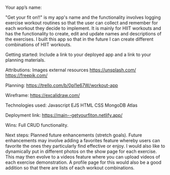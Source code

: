 Your app’s name: 

"Get your fit on!!" is my app's name and the functionality involves logging exercise workout routines so that the user can collect and remember for each workout they decide to implement.
It is mainly for HIIT workouts and has the functionality to create, edit and update names and descriptions of the exercises. I built this app so that in the future I can create different combinations of HIIT workouts. 

Getting started: Include a link to your deployed app and a link to your planning materials.


Attributions: 
Images external resources
https://unsplash.com/
https://freepik.com/


Planning: 
https://trello.com/b/0pl1e67W/workout-app

Wireframe:
https://excalidraw.com/


Technologies used: 
Javascript
EJS
HTML
CSS
MongoDB Atlas

Deployment link:
https://main--getyourfiton.netlify.app/

Wins: Full CRUD functionality. 



Next steps: Planned future enhancements (stretch goals).
Future enhancements may involve adding a favorites feature whereby users can favorite the ones they particularly find effective or enjoy. 
I would also like to dynamically put in different photos on the show page for each exercise. 
This may then evolve to a videos feature where you can upload videos of each exercise demonstration. 
A profile page for this would also be a good addition so that there are lists of each workout combinations. 
